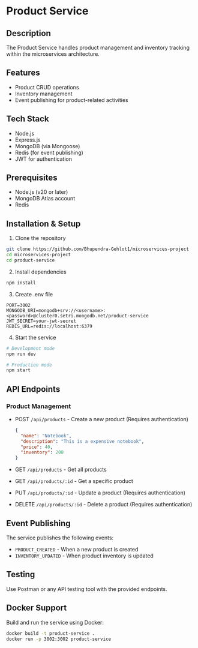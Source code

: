 # Product Service

## Description
The Product Service handles product management and inventory tracking within the microservices architecture.

## Features
- Product CRUD operations
- Inventory management
- Event publishing for product-related activities

## Tech Stack
- Node.js
- Express.js
- MongoDB (via Mongoose)
- Redis (for event publishing)
- JWT for authentication

## Prerequisites
- Node.js (v20 or later)
- MongoDB Atlas account
- Redis

## Installation & Setup

1. Clone the repository
```bash
git clone https://github.com/Bhupendra-Gehlot1/microservices-project
cd microservices-project
cd product-service
```

2. Install dependencies
```bash
npm install
```

3. Create .env file
```env
PORT=3002
MONGODB_URI=mongodb+srv://<username>:<password>@cluster0.setri.mongodb.net/product-service
JWT_SECRET=your-jwt-secret
REDIS_URL=redis://localhost:6379
```

4. Start the service
```bash
# Development mode
npm run dev

# Production mode
npm start
```

## API Endpoints

### Product Management
- POST `/api/products` - Create a new product (Requires authentication)
  ```json
  {
    "name": "Notebook",
    "description": "This is a expensive notebook",
    "price": 40,
    "inventory": 200
  }
  ```

- GET `/api/products` - Get all products
- GET `/api/products/:id` - Get a specific product
- PUT `/api/products/:id` - Update a product (Requires authentication)
- DELETE `/api/products/:id` - Delete a product (Requires authentication)

## Event Publishing
The service publishes the following events:
- `PRODUCT_CREATED` - When a new product is created
- `INVENTORY_UPDATED` - When product inventory is updated

## Testing
Use Postman or any API testing tool with the provided endpoints.

## Docker Support
Build and run the service using Docker:
```bash
docker build -t product-service .
docker run -p 3002:3002 product-service
```
